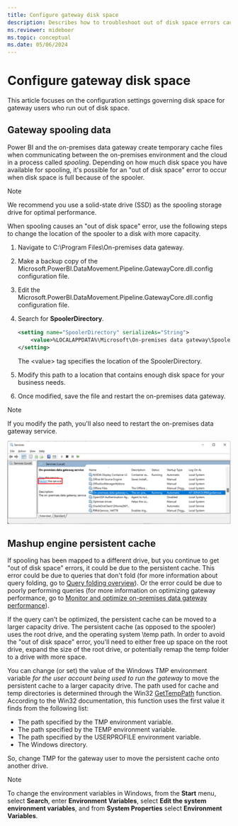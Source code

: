 ```yaml
---
title: Configure gateway disk space
description: Describes how to troubleshoot out of disk space errors caused by gateway spooling and persistent cache filling up all disk space.
ms.reviewer: mideboer
ms.topic: conceptual
ms.date: 05/06/2024
---
```


# Configure gateway disk space

This article focuses on the configuration settings governing disk space for gateway users who run out of disk space.

## Gateway spooling data

Power BI and the on-premises data gateway create temporary cache files when communicating between the on-premises environment and the cloud in a process called *spooling*. Depending on how much disk space you have available for spooling, it's possible for an "out of disk space" error to occur when disk space is full because of the spooler.

>[!NOTE]
> We recommend you use a solid-state drive (SSD) as the spooling storage drive for optimal performance.

When spooling causes an "out of disk space" error, use the following steps to change the location of the spooler to a disk with more capacity.

1. Navigate to C:\Program Files\On-premises data gateway\.
2. Make a backup copy of the Microsoft.PowerBI.DataMovement.Pipeline.GatewayCore.dll.config configuration file.
3. Edit the Microsoft.PowerBI.DataMovement.Pipeline.GatewayCore.dll.config configuration file.
4. Search for **SpoolerDirectory**.

   ```xml
   <setting name="SpoolerDirectory" serializeAs="String">
       <value>%LOCALAPPDATA%\Microsoft\On-premises data gateway\Spooler</value>
   </setting>
   ```

   The \<value> tag specifies the location of the SpoolerDirectory.

5. Modify this path to a location that contains enough disk space for your business needs.  
6. Once modified, save the file and restart the on-premises data gateway.

>[!NOTE]
> If you modify the path, you'll also need to restart the on-premises data gateway service.

[![Screenshot](media/service-gateway-configure-disk-space/restart-service.png)](media/service-gateway-configure-disk-space/restart-service.png#lightbox)

## Mashup engine persistent cache

If spooling has been mapped to a different drive, but you continue to get "out of disk space" errors, it could be due to the persistent cache. This error could be due to queries that don't fold (for more information about query folding, go to [Query folding overview](/power-query/query-folding-basics#query-folding-overview)). Or the error could be due to poorly performing queries (for more information on optimizing gateway performance, go to [Monitor and optimize on-premises data gateway performance](service-gateway-performance.md)).

If the query can't be optimized, the persistent cache can be moved to a larger capacity drive. The persistent cache (as opposed to the spooler) uses the root drive, and the operating system \temp path. In order to avoid the "out of disk space" error, you'll need to either free up space on the root drive, expand the size of the root drive, or potentially remap the temp folder to a drive with more space.

You can change (or set) the value of the Windows TMP environment variable *for the user account being used to run the gateway* to move the persistent cache to a larger capacity drive. The path used for cache and temp directories is determined through the Win32 [GetTempPath](/windows/win32/api/fileapi/nf-fileapi-gettemppatha) function. According to the Win32 documentation, this function uses the first value it finds from the following list:

* The path specified by the TMP environment variable.
* The path specified by the TEMP environment variable.
* The path specified by the USERPROFILE environment variable.
* The Windows directory.

So, change TMP for the gateway user to move the persistent cache onto another drive.

>[!NOTE]
>To change the environment variables in Windows, from the **Start** menu, select **Search**, enter **Environment Variables**, select **Edit the system environment variables**, and from **System Properties** select **Environment Variables**.
